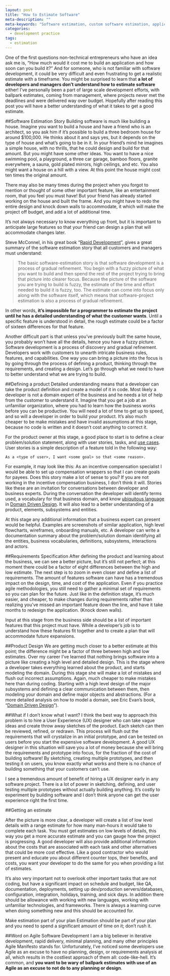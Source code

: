 ```yaml
---
layout: post
title: "How to Estimate Software"
meta-description: ""
meta-keywords: "Software estimation, custom software estimation, application development quote, app cost, software build cost"
categories: 
  - development practice
tags:
  - estimation
---
```


One of the first questions non-technical entrepreneurs who have an idea ask me is,   “How much would it cost me to build an application and how soon can you build it?” And for someone, who is not familiar with software development, it could be very difficult and even frustrating to get a realistic estimate with a timeframe. You might be surprised to learn that **a lot of  developers and  managers don’t understand how to estimate software** either!  I’ve personally been a part of large scale development efforts, with ballpark estimates, coming from management, where projects never met the deadlines  and were delivered way over budget.  Hopefully after reading this post you will have a better understanding of what it takes to get a good estimate.

##Software Estimation Story
Building software is much like building a house. Imagine you want to build a house and have a friend who is an architect, so you ask him if it’s possible to build a three bedroom house for around $100,000. He thinks about it and says yes, but it depends on the type of  house and what’s going to be in it. In your friend’s mind he imagines a simple house, with no thrills, that he could design and build for that amount. But you might have some other ideas. You want to have a nice swimming pool, a playground, a three car garage, bamboo floors, granite everywhere, a sauna, gold plated mirrors, high ceilings, and etc. You also might want a house on a hill with a view. At this point the house might cost ten  times the original amount.

There may also be many times during the project when you forgot to mention or thought of some other important feature, like an entertainment room, that you feel you must have! But your friend has already started working on the house and built the frame. And you might have to redo the entire design and knock down walls to accommodate, it which will make the project off budget, and add a lot of additional time. 

It’s not always necessary to know everything up front, but it is important to anticipate large features so that your friend can design a plan that will accommodate changes later.

Steve McConnel, in his great book “[Rapid Development](http://www.amazon.com/gp/product/1556159005/ref=as_li_tl?ie=UTF8&camp=1789&creative=390957&creativeASIN=1556159005&linkCode=as2&tag=sermassblo-20&linkId=W44AZRHKZEOBSTMU)”, gives a great summary of the software estimation story that all customers and managers must understand:

> The basic software-estimation story is that software development is a process of gradual refinement. You begin with a fuzzy picture of what you want to build and then spend the rest of the project trying to bring that picture into clearer focus. Because the picture of the software you are trying to build is fuzzy, the estimate of the time and effort needed to build it is fuzzy, too. The estimate can come into focus only along with the software itself, which means that software-project estimation is also a process of gradual refinement.

In other words, **it’s impossible for a programmer to estimate the project until he has a detailed understanding of what the customer wants**. Until a specific feature is understood in detail, the rough estimate could be a factor of sixteen  differences for that feature. 

Another difficult part is that unless you’ve previously built the same house, you probably won’t have all the details, hence you have a fuzzy picture. Software development is a process of discovery and gradual refinement. Developers work with customers to unearth intricate business rules, features, and capabilities. One way you can bring a picture into the focus is by going through the process of defining a product, thinking through the requirements, and creating a design. Let’s go through what we need to have to better understand what we are trying to build.

##Defining a product
Detailed understanding means that a developer can take the product definition and create a model of it in code. Most likely a developer is not a domain expert of the business and he needs a lot of help from the customer to understand it. Imagine that you get a job at an unfamiliar organization, where you had to learn how the business works before you can be productive. You will need a lot of time to get up to speed, and so will a developer in order to build your product. It’s also much cheaper to be make mistakes and have invalid assumptions at this stage, because no code is written and it doesn’t cost anything to correct it. 

For the product owner at this stage, a  good place to start  is to define a clear problem/solution statement, along with user stories, tasks, and [use cases](http://www.boost.co.nz/blog/2012/01/use-cases-or-user-stories/). User stories is a simple description of a feature told in the following way: 

    As a <type of user>, I want <some goal> so that <some reason>.

For example, it may look like this: As an incentive compensation specialist I would be able to set up compensation wrappers so that I can create goals for payees. Does this story make a lot of sense to you? If you are not working in the incentive compensation business, I don’t think it will. Stories like these are an invitation for conversations between developer and business experts. During the conversation the developer will identify terms used, a vocabulary for that business domain, and know [ubiquitous language](http://martinfowler.com/bliki/UbiquitousLanguage.html) in [Domain Driven Design](http://en.wikipedia.org/wiki/Domain-driven_design). It will also lead to a  better understanding of a product, elements, subsystems and entities. 

At this stage any additional information that a business expert can present would be helpful. Examples are screenshots of similar application, high level flowcharts, wireframes, onboarding manuals,  etc. A developer can write a documentation summary about the problem/solution domain identifying all the entities, business vocabularies, definitions, subsystems, interactions and actors.

##Requirements Specification
After defining the product and learning about the business, we can see a better picture, but it’s still not perfect;  at this moment there could be a factor of eight  differences between the high and low estimate. The  next step is to zoom in even closer and define a list of requirements. The amount of features  software can have has a tremendous impact on the design, time, and cost of the application. Even if you practice agile methodologies, you still need to gather a minimal set of requirements so you can  plan for the future. Just like in the definition stage,  it’s much easier, and cheaper, to make changes during requirements rather than realizing you’ve missed an important feature down the line, and have it take months to redesign the application. (Knock down walls). 

Input at this stage from the business side should be a list of important features that this project must have. While a developer’s job is to understand how these features fit together and to create a plan that will accommodate future expansions.

##Product Design
We are getting much closer to a better estimate at this point; the difference might be a factor of three  between high and low estimates. Over my career I’ve learned that nothing brings software into a picture like creating a high level and detailed design. This is the stage where a developer takes everything learned about the product, and starts modeling the domain. During this stage she will make a lot of mistakes and flush out incorrect assumptions. Again, much cheaper to make mistakes here than during coding. Starting with a high level design of the major subsystems and defining a clear communication between them, then modeling your domain and define major objects and abstractions. (For a more detailed analysis on how to model a domain, see Eric Evan’s book, “[Domain Driven Design](http://www.amazon.com/gp/product/0321125215/ref=as_li_tl?ie=UTF8&camp=1789&creative=390957&creativeASIN=0321125215&linkCode=as2&tag=sermassblo-20&linkId=QVOCKKAXHGSP2WOC)”).


##What if I don’t know what I want? 
I think the best way to approach this problem is to hire a User Experience (UX) designer who can take vague ideas and  create throw away sketches of the product. Each sketch  can then be reviewed, refined, or redrawn. This process will flush out the requirements that will crystalize in an initial prototype, and can be tested on users before you start the expensive software development. A good UX designer in this situation will save you a lot of money because she will bring the requirements and prototype into focus, for the fraction of the cost of building software!  By sketching, creating multiple prototypes, and then testing it on users, you know exactly what works and there is no chance of building something that your customers can’t use. 

I see a tremendous amount of benefit of hiring a UX designer early in any software project. There is a lot of power in sketching, defining, and user testing multiple prototypes without actually building anything. It’s costly to experiment by building software and I don’t think anyone can get the user experience right the first time. 

##Getting an estimate

After the picture is more clear, a developer will create a list of low level details with a range estimate for how many man-hours it would take to complete each task. You must get estimates on low levels of details, this way you get a more accurate estimate and you can gauge how the project is progressing. A good developer will also provide additional information about the costs that are associated with each task and other alternatives that could be more cost effective. Like a good contractor who would present and educate you about different counter tops, their benefits, and costs, you want your developer to do the same for you when providing a list of estimates.

It’s also very important not to overlook other important tasks that are not coding, but have a significant impact on schedule and budget, like QA, documentation, deployments, setting up dev/production servers/databases, configuration, integration, holidays, training, and sick days. In addition there should be allowance with working with new languages, working with unfamiliar technologies, and frameworks. There is always a learning curve when  doing something new and this should be accounted for. 

Make estimation part of your plan
Estimation  should be part of your plan and you need to spend a significant amount of time on it; don’t rush it.

##Word on Agile Software Development
I am a big believer in iterative development, rapid delivery, minimal planning, and many other principles Agile Manifesto stands for. Unfortunately, I’ve noticed some developers use Agile as an excuse to have no planning, design, or requirements analysis at all, which results in the costliest approach of them all: code-like-hell. It’s common, and **you want to be wary of ballpark estimates with use of an Agile as an excuse to not do to any planning or design**.